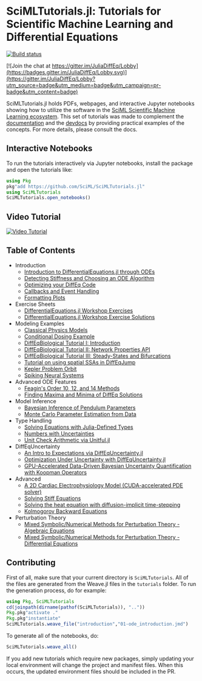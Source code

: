 # SciMLTutorials.jl: Tutorials for Scientific Machine Learning and Differential Equations

[![Build status](https://badge.buildkite.com/8a39c2e1b44511eb84bdcd9019663cad757ae2479abd340508.svg)](https://buildkite.com/julialang/scimltutorials-dot-jl)

[![Join the chat at https://gitter.im/JuliaDiffEq/Lobby](https://badges.gitter.im/JuliaDiffEq/Lobby.svg)](https://gitter.im/JuliaDiffEq/Lobby?utm_source=badge&utm_medium=badge&utm_campaign=pr-badge&utm_content=badge)

SciMLTutorials.jl holds PDFs, webpages, and interactive Jupyter notebooks
showing how to utilize the software in the [SciML Scientific Machine Learning ecosystem](https://sciml.ai/).
This set of tutorials was made to complement the [documentation](https://sciml.ai/documentation/)
and the [devdocs](http://devdocs.sciml.ai/latest/)
by providing practical examples of the concepts. For more details, please
consult the docs.

## Interactive Notebooks

To run the tutorials interactively via Jupyter notebooks, install the package
and open the tutorials like:

```julia
using Pkg
pkg"add https://github.com/SciML/SciMLTutorials.jl"
using SciMLTutorials
SciMLTutorials.open_notebooks()
```

## Video Tutorial

[![Video Tutorial](https://user-images.githubusercontent.com/1814174/36342812-bdfd0606-13b8-11e8-9eff-ff219de909e5.PNG)](https://youtu.be/KPEqYtEd-zY)

## Table of Contents

- Introduction
  - [Introduction to DifferentialEquations.jl through ODEs](http://tutorials.sciml.ai/html/introduction/01-ode_introduction.html)
  - [Detecting Stiffness and Choosing an ODE Algorithm](http://tutorials.sciml.ai/html/introduction/02-choosing_algs.html)
  - [Optimizing your DiffEq Code](http://tutorials.sciml.ai/html/introduction/03-optimizing_diffeq_code.html)
  - [Callbacks and Event Handling](http://tutorials.sciml.ai/html/introduction/04-callbacks_and_events.html)
  - [Formatting Plots](http://tutorials.sciml.ai/html/introduction/05-formatting_plots.html)
- Exercise Sheets
  - [DifferentialEquations.jl Workshop Exercises](http://tutorials.sciml.ai/html/exercises/01-workshop_exercises.html)
  - [DifferentialEquations.jl Workshop Exercise Solutions](http://tutorials.sciml.ai/html/exercises/02-workshop_solutions.html)
- Modeling Examples
  - [Classical Physics Models](http://tutorials.sciml.ai/html/models/01-classical_physics.html)
  - [Conditional Dosing Example](http://tutorials.sciml.ai/html/models/02-conditional_dosing.html)
  - [DiffEqBiological Tutorial I: Introduction](http://tutorials.sciml.ai/html/models/03-diffeqbio_I_introduction.html)
  - [DiffEqBiological Tutorial II: Network Properties API](http://tutorials.sciml.ai/html/models/04-diffeqbio_II_networkproperties.html)
  - [DiffEqBiological Tutorial III: Steady-States and Bifurcations](http://tutorials.sciml.ai/html/models/04b-diffeqbio_III_steadystates.html)
  - [Tutorial on using spatial SSAs in DiffEqJump](http://tutorials.sciml.ai/html/jumps/spatial.html)
  - [Kepler Problem Orbit](http://tutorials.sciml.ai/html/models/05-kepler_problem.html)
  - [Spiking Neural Systems](http://tutorials.sciml.ai/html/models/08-spiking_neural_systems.html)
- Advanced ODE Features
  - [Feagin's Order 10, 12, and 14 Methods](http://tutorials.sciml.ai/html/ode_extras/01-feagin.html)
  - [Finding Maxima and Minima of DiffEq Solutions](http://tutorials.sciml.ai/html/ode_extras/02-ode_minmax.html)
- Model Inference
  - [Bayesian Inference of Pendulum Parameters](http://tutorials.sciml.ai/html/model_inference/01-pendulum_bayesian_inference.html)
  - [Monte Carlo Parameter Estimation from Data](http://tutorials.sciml.ai/html/model_inference/02-monte_carlo_parameter_estim.html)
- Type Handling
  - [Solving Equations with Julia-Defined Types](http://tutorials.sciml.ai/html/type_handling/01-number_types.html)
  - [Numbers with Uncertainties](http://tutorials.sciml.ai/html/type_handling/02-uncertainties.html)
  - [Unit Check Arithmetic via Unitful.jl](http://tutorials.sciml.ai/html/type_handling/03-unitful.html)
- DiffEqUncertainty
  - [An Intro to Expectations via DiffEqUncertainty.jl](http://tutorials.sciml.ai/html/DiffEqUncertainty/01-expectation_introduction.html)
  - [Optimization Under Uncertainty with DiffEqUncertainty.jl](http://tutorials.sciml.ai/html/DiffEqUncertainty/02-AD_and_optimization.html)
  - [GPU-Accelerated Data-Driven Bayesian Uncertainty Quantification with Koopman Operators](http://tutorials.sciml.ai/html/DiffEqUncertainty/03-GPU_Bayesian_Koopman.html)
- Advanced
  - [A 2D Cardiac Electrophysiology Model (CUDA-accelerated PDE solver)](http://tutorials.sciml.ai/html/advanced/01-beeler_reuter.html)
  - [Solving Stiff Equations](http://tutorials.sciml.ai/html/advanced/02-advanced_ODE_solving.html)
  - [Solving the heat equation with diffusion-implicit time-stepping](http://tutorials.sciml.ai/html/advanced/04-diffusion_implicit_heat_equation.html)
  - [Kolmogorov Backward Equations](http://tutorials.sciml.ai/html/advanced/03-kolmogorov_equations.html)
- Perturbation Theory
  - [Mixed Symbolic/Numerical Methods for Perturbation Theory - Algebraic Equations](http://tutorials.sciml.ai/html/perturbation/01-perturbation_algebraic.html)
  - [Mixed Symbolic/Numerical Methods for Perturbation Theory - Differential Equations](http://tutorials.sciml.ai/html/perturbation/02-perturbation_differential.html)


## Contributing

First of all, make sure that your current directory is `SciMLTutorials`. All
of the files are generated from the Weave.jl files in the `tutorials` folder.
To run the generation process, do for example:

```julia
using Pkg, SciMLTutorials
cd(joinpath(dirname(pathof(SciMLTutorials)), ".."))
Pkg.pkg"activate ."
Pkg.pkg"instantiate"
SciMLTutorials.weave_file("introduction","01-ode_introduction.jmd")
```

To generate all of the notebooks, do:

```julia
SciMLTutorials.weave_all()
```

If you add new tutorials which require new packages, simply updating your local
environment will change the project and manifest files. When this occurs, the
updated environment files should be included in the PR.
